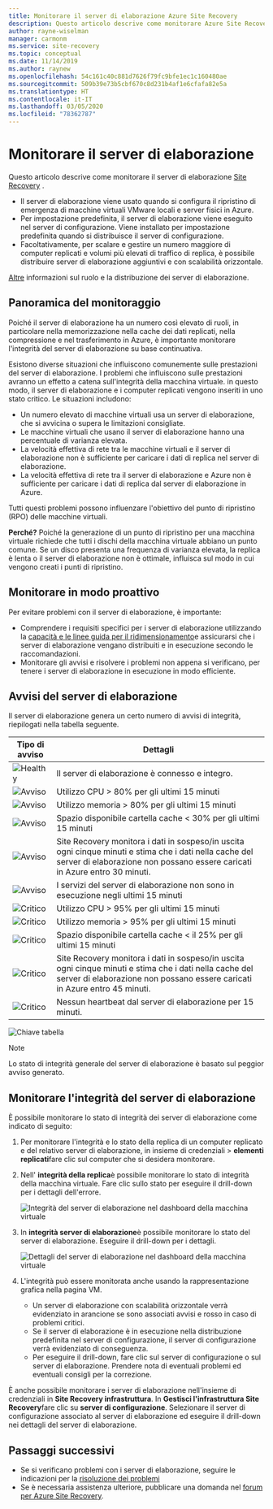 ```yaml
---
title: Monitorare il server di elaborazione Azure Site Recovery
description: Questo articolo descrive come monitorare Azure Site Recovery Server di elaborazione usato per il ripristino di emergenza di macchine virtuali VMware/server fisici
author: rayne-wiselman
manager: carmonm
ms.service: site-recovery
ms.topic: conceptual
ms.date: 11/14/2019
ms.author: raynew
ms.openlocfilehash: 54c161c40c881d7626f79fc9bfe1ec1c160480ae
ms.sourcegitcommit: 509b39e73b5cbf670c8d231b4af1e6cfafa82e5a
ms.translationtype: HT
ms.contentlocale: it-IT
ms.lasthandoff: 03/05/2020
ms.locfileid: "78362787"
---
```

# <a name="monitor-the-process-server"></a>Monitorare il server di elaborazione

Questo articolo descrive come monitorare il server di elaborazione [Site Recovery](site-recovery-overview.md) .

- Il server di elaborazione viene usato quando si configura il ripristino di emergenza di macchine virtuali VMware locali e server fisici in Azure.
- Per impostazione predefinita, il server di elaborazione viene eseguito nel server di configurazione. Viene installato per impostazione predefinita quando si distribuisce il server di configurazione.
- Facoltativamente, per scalare e gestire un numero maggiore di computer replicati e volumi più elevati di traffico di replica, è possibile distribuire server di elaborazione aggiuntivi e con scalabilità orizzontale.

[Altre](vmware-physical-azure-config-process-server-overview.md) informazioni sul ruolo e la distribuzione dei server di elaborazione.

## <a name="monitoring-overview"></a>Panoramica del monitoraggio

Poiché il server di elaborazione ha un numero così elevato di ruoli, in particolare nella memorizzazione nella cache dei dati replicati, nella compressione e nel trasferimento in Azure, è importante monitorare l'integrità del server di elaborazione su base continuativa.

Esistono diverse situazioni che influiscono comunemente sulle prestazioni del server di elaborazione. I problemi che influiscono sulle prestazioni avranno un effetto a catena sull'integrità della macchina virtuale. in questo modo, il server di elaborazione e i computer replicati vengono inseriti in uno stato critico. Le situazioni includono:

- Un numero elevato di macchine virtuali usa un server di elaborazione, che si avvicina o supera le limitazioni consigliate.
- Le macchine virtuali che usano il server di elaborazione hanno una percentuale di varianza elevata.
- La velocità effettiva di rete tra le macchine virtuali e il server di elaborazione non è sufficiente per caricare i dati di replica nel server di elaborazione.
- La velocità effettiva di rete tra il server di elaborazione e Azure non è sufficiente per caricare i dati di replica dal server di elaborazione in Azure.

Tutti questi problemi possono influenzare l'obiettivo del punto di ripristino (RPO) delle macchine virtuali. 

**Perché?** Poiché la generazione di un punto di ripristino per una macchina virtuale richiede che tutti i dischi della macchina virtuale abbiano un punto comune. Se un disco presenta una frequenza di varianza elevata, la replica è lenta o il server di elaborazione non è ottimale, influisca sul modo in cui vengono creati i punti di ripristino.

## <a name="monitor-proactively"></a>Monitorare in modo proattivo

Per evitare problemi con il server di elaborazione, è importante:

- Comprendere i requisiti specifici per i server di elaborazione utilizzando la [capacità e le linee guida per il ridimensionamento](site-recovery-plan-capacity-vmware.md#capacity-considerations)e assicurarsi che i server di elaborazione vengano distribuiti e in esecuzione secondo le raccomandazioni.
- Monitorare gli avvisi e risolvere i problemi non appena si verificano, per tenere i server di elaborazione in esecuzione in modo efficiente.


## <a name="process-server-alerts"></a>Avvisi del server di elaborazione

Il server di elaborazione genera un certo numero di avvisi di integrità, riepilogati nella tabella seguente.

**Tipo di avviso** | **Dettagli**
--- | ---
![Healthy][green] | Il server di elaborazione è connesso e integro.
![Avviso][yellow] | Utilizzo CPU > 80% per gli ultimi 15 minuti
![Avviso][yellow] | Utilizzo memoria > 80% per gli ultimi 15 minuti
![Avviso][yellow] | Spazio disponibile cartella cache < 30% per gli ultimi 15 minuti
![Avviso][yellow] | Site Recovery monitora i dati in sospeso/in uscita ogni cinque minuti e stima che i dati nella cache del server di elaborazione non possano essere caricati in Azure entro 30 minuti.
![Avviso][yellow] | I servizi del server di elaborazione non sono in esecuzione negli ultimi 15 minuti
![Critico][red] | Utilizzo CPU > 95% per gli ultimi 15 minuti
![Critico][red] | Utilizzo memoria > 95% per gli ultimi 15 minuti
![Critico][red] | Spazio disponibile cartella cache < il 25% per gli ultimi 15 minuti
![Critico][red] | Site Recovery monitora i dati in sospeso/in uscita ogni cinque minuti e stima che i dati nella cache del server di elaborazione non possano essere caricati in Azure entro 45 minuti.
![Critico][red] | Nessun heartbeat dal server di elaborazione per 15 minuti.

![Chiave tabella](./media/vmware-physical-azure-monitor-process-server/table-key.png)

> [!NOTE]
> Lo stato di integrità generale del server di elaborazione è basato sul peggior avviso generato.



## <a name="monitor-process-server-health"></a>Monitorare l'integrità del server di elaborazione

È possibile monitorare lo stato di integrità dei server di elaborazione come indicato di seguito: 

1. Per monitorare l'integrità e lo stato della replica di un computer replicato e del relativo server di elaborazione, in insieme di credenziali > **elementi replicati**fare clic sul computer che si desidera monitorare.
2. Nell' **integrità della replica**è possibile monitorare lo stato di integrità della macchina virtuale. Fare clic sullo stato per eseguire il drill-down per i dettagli dell'errore.

    ![Integrità del server di elaborazione nel dashboard della macchina virtuale](./media/vmware-physical-azure-monitor-process-server/vm-ps-health.png)

4. In **integrità server di elaborazione**è possibile monitorare lo stato del server di elaborazione. Eseguire il drill-down per i dettagli.

    ![Dettagli del server di elaborazione nel dashboard della macchina virtuale](./media/vmware-physical-azure-monitor-process-server/ps-summary.png)

5. L'integrità può essere monitorata anche usando la rappresentazione grafica nella pagina VM.
    - Un server di elaborazione con scalabilità orizzontale verrà evidenziato in arancione se sono associati avvisi e rosso in caso di problemi critici. 
    - Se il server di elaborazione è in esecuzione nella distribuzione predefinita nel server di configurazione, il server di configurazione verrà evidenziato di conseguenza.
    - Per eseguire il drill-down, fare clic sul server di configurazione o sul server di elaborazione. Prendere nota di eventuali problemi ed eventuali consigli per la correzione.

È anche possibile monitorare i server di elaborazione nell'insieme di credenziali in **Site Recovery infrastruttura**. In **Gestisci l'infrastruttura Site Recovery**fare clic su **server di configurazione**. Selezionare il server di configurazione associato al server di elaborazione ed eseguire il drill-down nei dettagli del server di elaborazione.


## <a name="next-steps"></a>Passaggi successivi

- Se si verificano problemi con i server di elaborazione, seguire le indicazioni per la [risoluzione dei problemi](vmware-physical-azure-troubleshoot-process-server.md)
- Se è necessaria assistenza ulteriore, pubblicare una domanda nel [forum per Azure Site Recovery](https://social.msdn.microsoft.com/Forums/azure/home?forum=hypervrecovmgr). 

[green]: ./media/vmware-physical-azure-monitor-process-server/green.png
[yellow]: ./media/vmware-physical-azure-monitor-process-server/yellow.png
[red]: ./media/vmware-physical-azure-monitor-process-server/red.png
